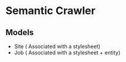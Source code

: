 Semantic Crawler
================

Models
------
- Site ( Associated with a stylesheet)
- Job ( Associated with a stylesheet + entity)
